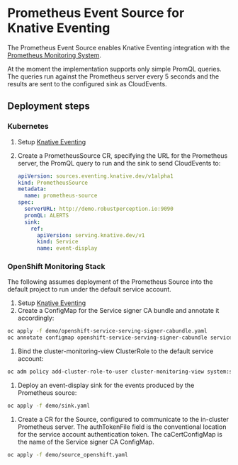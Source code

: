 # Prometheus Event Source for Knative Eventing

The Prometheus Event Source enables Knative Eventing integration with the
[Prometheus Monitoring System](https://prometheus.io/).

At the moment the implementation supports only simple PromQL queries. The
queries run against the Prometheus server every 5 seconds and the results are
sent to the configured sink as CloudEvents.

## Deployment steps

### Kubernetes

1. Setup [Knative Eventing](../DEVELOPMENT.md)
1. Create a PrometheusSource CR, specifying the URL for the Prometheus server,
   the PromQL query to run and the sink to send CloudEvents to:

   ```yaml
   apiVersion: sources.eventing.knative.dev/v1alpha1
   kind: PrometheusSource
   metadata:
     name: prometheus-source
   spec:
     serverURL: http://demo.robustperception.io:9090
     promQL: ALERTS
     sink:
       ref:
         apiVersion: serving.knative.dev/v1
         kind: Service
         name: event-display
   ```

### OpenShift Monitoring Stack

The following assumes deployment of the Prometheus Source into the default project to run
under the default service account.

1. Setup [Knative Eventing](../DEVELOPMENT.md)
1. Create a ConfigMap for the Service signer CA bundle and annotate it
   accordingly:

``` bash
oc apply -f demo/openshift-service-serving-signer-cabundle.yaml
oc annotate configmap openshift-service-serving-signer-cabundle service.beta.openshift.io/inject-cabundle=true
```

1. Bind the cluster-monitoring-view ClusterRole to the default service account:

``` bash
oc adm policy add-cluster-role-to-user cluster-monitoring-view system:serviceaccount:default:default
```

1. Deploy an event-display sink for the events produced by the Prometheus source:

``` bash
oc apply -f demo/sink.yaml
```

1. Create a CR for the Source, configured to communicate to the in-cluster
   Prometheus server. The authTokenFile field is the conventional location
   for the service account authentication token. The caCertConfigMap is the
   name of the Service signer CA ConfigMap.

``` bash
oc apply -f demo/source_openshift.yaml
```

